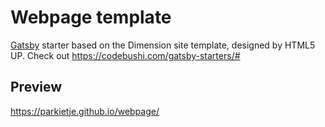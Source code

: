 # Webpage template
[Gatsby](https://www.gatsbyjs.org/) starter based on the Dimension site template, designed by HTML5 UP. Check out https://codebushi.com/gatsby-starters/#    
## Preview
https://parkietje.github.io/webpage/
